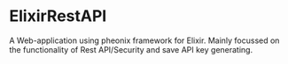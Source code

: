 # ElixirRestAPI

A Web-application using pheonix framework for Elixir.
Mainly focussed on the functionality of Rest API/Security and save API key generating.
